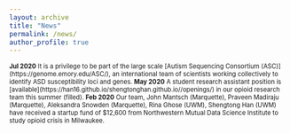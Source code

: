 ```yaml
---
layout: archive
title: "News"
permalink: /news/
author_profile: true
---
```




<span style="font-size:0.8em;">
<b>Jul 2020</b> It is a privilege to be part of the large scale [Autism Sequencing Consortium (ASC)](https://genome.emory.edu/ASC/), an international team of scientists working collectively to identify ASD susceptibility loci and genes. </span> 


<span style="font-size:0.8em;">
<b>May 2020</b> A student research assistant position is [available](https://han16.github.io/shengtonghan.github.io//openings/) in our opioid research team this summer (filled). </span> 


<span style="font-size:0.8em;">
<b>Feb 2020</b> Our team, John Mantsch (Marquette), Praveen Madiraju (Marquette), Aleksandra Snowden (Marquette), Rina Ghose (UWM), Shengtong Han (UWM) have received a startup fund of  $12,600 from Northwestern Mutual Data Science Institute to study opioid crisis in Milwaukee. </span>

